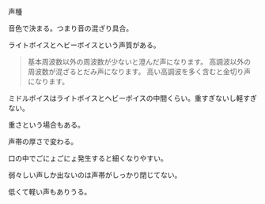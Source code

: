 声種

音色で決まる。つまり音の混ざり具合。

ライトボイスとヘビーボイスという声質がある。

> 基本周波数以外の周波数が少ないと澄んだ声になります。
> 高調波以外の周波数が混ざるとだみ声になります。
> 高い高調波を多く含むと金切り声になります。

ミドルボイスはライトボイスとヘビーボイスの中間くらい。重すぎないし軽すぎない。

重さという場合もある。

声帯の厚さで変わる。

口の中でごにょごにょ発生すると細くなりやすい。

弱々しい声しか出ないのは声帯がしっかり閉じてない。

低くて軽い声もありうる。
